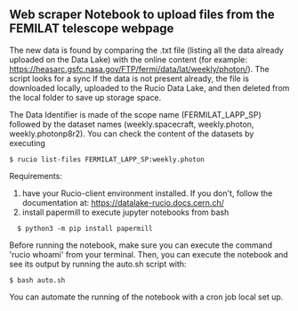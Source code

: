 ## Web scraper Notebook to upload files from the FEMILAT telescope webpage 

The new data is found by comparing the .txt file (listing all the data already uploaded on the Data Lake) with the online content (for example: https://heasarc.gsfc.nasa.gov/FTP/fermi/data/lat/weekly/photon/). The script looks for a sync If the data is not present already, the file is downloaded locally, uploaded to the Rucio Data Lake, and then deleted from the local folder to save up storage space. 

The Data Identifier is made of the scope name (FERMILAT_LAPP_SP) followed by the dataset names (weekly.spacecraft, weekly.photon, weekly.photonp8r2). You can check the content of the datasets by executing

```console 
$ rucio list-files FERMILAT_LAPP_SP:weekly.photon
```

Requirements:

1. have your Rucio-client environment installed.
  If you don't, follow the documentation at: https://datalake-rucio.docs.cern.ch/
2. install papermill to execute jupyter notebooks from bash  
```console 
  $ python3 -m pip install papermill
```

Before running the notebook, make sure you can execute the command 'rucio whoami' from your terminal. 
Then, you can execute the notebook and see its output by running the auto.sh script with:
```console 
$ bash auto.sh 
```
You can automate the running of the notebook with a cron job local set up. 